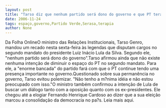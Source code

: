 ```yaml
---
layout: post
title: "Tarso diz que nenhum partido será dono do governo e que PT terá seu espaço"
date: 2006-11-24
tags: espaço,governo,Partido Verde,Serasa,terapia
author: None
---
```

Da Folha OnlineO ministro das Relações Institucionais, Tarso Genro, mandou um recado nesta sexta-feira às legendas que disputam cargos no segundo mandato do presidente Luiz Inácio Lula da Silva. Segundo ele, \"nenhum partido será dono do governo\".Tarso afirmou ainda que não existe nenhuma intenção de diminuir o espaço do PT no segundo mandato. Para ele, a \"enorme bancada\" do partido fará com que o PT continue tendo uma presença importante no governo.Questionado sobre sua permanência no governo, Tarso evitou polemizar. \"Não tenho a m?nima idéia e não estou preocupado com isso.\"O ministro também confirmou a intenção de Lula de buscar um diálogo tanto com a oposição quanto com os ex-presidentes. Ele chegou até a elogiar Fernando Henrique Cardoso ao dizer que a sua eleição marcou a consolidação da democracia no pa?s.
Leia mais aqui. 